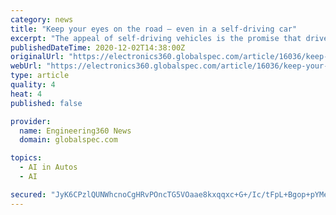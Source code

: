 ```yaml
---
category: news
title: "Keep your eyes on the road — even in a self-driving car"
excerpt: "The appeal of self-driving vehicles is the promise that drivers will be able to do other tasks on the road or simply enjoy the ride as automation technology takes the task of driving out of human hands."
publishedDateTime: 2020-12-02T14:38:00Z
originalUrl: "https://electronics360.globalspec.com/article/16036/keep-your-eyes-on-the-road-even-in-a-self-driving-car"
webUrl: "https://electronics360.globalspec.com/article/16036/keep-your-eyes-on-the-road-even-in-a-self-driving-car"
type: article
quality: 4
heat: 4
published: false

provider:
  name: Engineering360 News
  domain: globalspec.com

topics:
  - AI in Autos
  - AI

secured: "JyK6CPzlQUNWhcnoCgHRvPOncTG5VOaae8kxqqxc+G+/Ic/tFpL+Bgop+pYMedwHH2HOMLZb3bRMPJ7c5Kij+8qxfJ4Jy+wy0tiVcS/y+YoHRvOQbz2JK9bxS2PcOq3WvyONLd1hJjN4QAPOp6Ui9IVqK/QdJ5QMEtXp7Rmjfgb2IeVnAtmchdddtxSwP5Jbsh4FZJNPRzz8xO1mbluNwqr4QT77uGr5Ch37i1rFvT2+N2T/unDZKXDB+QEeJxpmZU3u84lji6EouXMn1winfyoZJmVnB7pdKm0WH2UoEV5BIJ902Ywb8ttUxcKgZqloCSF0znHBTBYc8o4KZ7TJan6kJKtz4id8jYKe0UGrOtY=;gFvH0zH6lUdqz7QktAYPQQ=="
---
```



